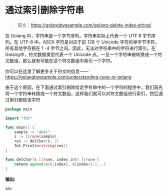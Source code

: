 # 通过索引删除字符串

> 原文：<https://golangbyexample.com/golang-delete-index-string/>

在 Golang 中，字符串是一个字节序列。字符串实际上代表一个 UTF 8 字节序列。在 UTF-8 中，ASCII 字符是对应于前 128 个 Unicode 字符的单字节字符。所有其他字符都在 1 -4 字节之间。因此，无法对字符串中的字符进行索引。在Golang中，符文数据类型代表一个 Unicode 点。一旦一个字符串被转换成一个符文数组，那么就有可能在这个符文数组中索引一个字符。

你可以在这里了解更多关于符文的信息——https://golangbyexample.com/understanding-rune-in-golang

由于这个原因，在下面通过索引删除给定字符串中的一个字符的程序中，我们首先将一个字符串转换成一个符文数组，这样我们就可以对符文数组进行索引，然后通过索引删除该字符

```go
package main

import "fmt"

func main() {
    sample := "ab£c"
    s := []rune(sample)
    res := delChar(s, 2)
    fmt.Println(string(res))
}

func delChar(s []rune, index int) []rune {
    return append(s[0:index], s[index+1:]...)
}
```

**输出:**

```go
abc
```